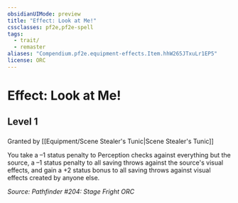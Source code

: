 ```yaml
---
obsidianUIMode: preview
title: "Effect: Look at Me!"
cssclasses: pf2e,pf2e-spell
tags:
  - trait/
  - remaster
aliases: "Compendium.pf2e.equipment-effects.Item.hhW265JTxuLr1EP5"
license: ORC
---
```

# Effect: Look at Me!
## Level 1
### 






Granted by [[Equipment/Scene Stealer's Tunic|Scene Stealer's Tunic]]

You take a –1 status penalty to Perception checks against everything but the source, a –1 status penalty to all saving throws against the source's visual effects, and gain a +2 status bonus to all saving throws against visual effects created by anyone else.

*Source: Pathfinder #204: Stage Fright*
*ORC*